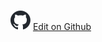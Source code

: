  ![](/assets/github-logo.svg "GitHub Logo") [Edit on Github](https://github.com/tedee-com/tedee-documentation/blob/master/bridge-api/overview/release_notes.md)